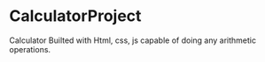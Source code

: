 # CalculatorProject
Calculator Builted with Html, css, js capable of doing any arithmetic operations. 
